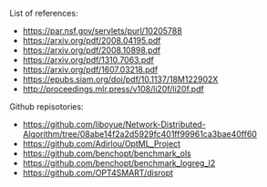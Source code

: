 List of references:
- https://par.nsf.gov/servlets/purl/10205788
- https://arxiv.org/pdf/2008.04195.pdf
- https://arxiv.org/pdf/2008.10898.pdf
- https://arxiv.org/pdf/1310.7063.pdf
- https://arxiv.org/pdf/1607.03218.pdf
- https://epubs.siam.org/doi/pdf/10.1137/18M122902X
- http://proceedings.mlr.press/v108/li20f/li20f.pdf

Github repisotories:
- https://github.com/liboyue/Network-Distributed-Algorithm/tree/08abe14f2a2d5929fc401ff99961ca3bae40ff60
- https://github.com/Adirlou/OptML_Project
- https://github.com/benchopt/benchmark_ols 
- https://github.com/benchopt/benchmark_logreg_l2
- https://github.com/OPT4SMART/disropt
